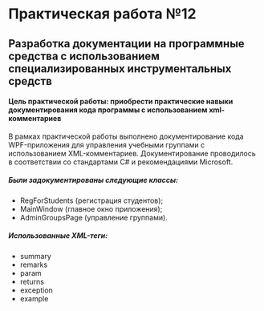 # Практическая работа №12
## Разработка документации на программные средства с использованием специализированных инструментальных средств
#### Цель практической работы: приобрести практические навыки документирования кода программы с использованием xml-комментариев
В рамках практической работы выполнено документирование кода WPF-приложения для управления учебными группами с использованием XML-комментариев. Документирование проводилось в соответствии со стандартами C# и рекомендациями Microsoft.
##### Были задокументированы следующие классы:
- RegForStudents (регистрация студентов);
- MainWindow (главное окно приложения);
- AdminGroupsPage (управление группами).
##### Использованные XML-теги:
- summary
- remarks
- param
- returns
- exception
- example
